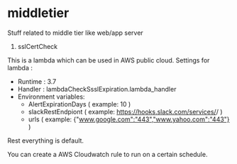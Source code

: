 # middletier
Stuff related to middle tier like web/app server

1. sslCertCheck

This is a lambda which can be used in AWS public cloud. 
Settings for lambda :
- Runtime : 3.7
- Handler : lambdaCheckSsslExpiration.lambda_handler
- Environment variables:
    - AlertExpirationDays ( example: 10 )
    - slackRestEndpiont ( example: https://hooks.slack.com/services/<something>/<something> )
    - urls ( example: {"www.google.com":"443","www.yahoo.com":"443"} )
 
 Rest everything is default.
 
 You can create a AWS Cloudwatch rule to run on a certain schedule.
